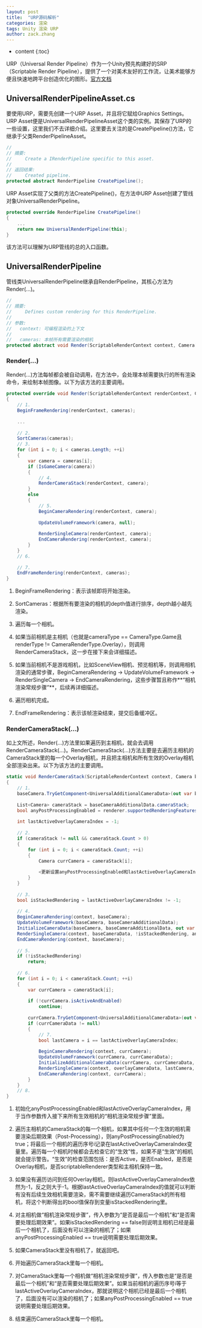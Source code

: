 ```yaml
---
layout: post
title:  "URP源码解析"
categories: 渲染
tags: Unity 渲染 URP
author: zack.zhang
---
```


* content
{:toc}

URP（Universal Render Pipeline）作为一个Unity预先构建好的SRP（Scriptable Render Pipeline），提供了一个对美术友好的工作流，让美术能够方便且快速地跨平台创造优化的图形。<a href="https://docs.unity3d.com/Packages/com.unity.render-pipelines.universal@8.1/manual/index.html">官方文档</a>

<!-- more -->

## UniversalRenderPipelineAsset.cs

要使用URP，需要先创建一个URP Asset，并且将它赋给Graphics Settings。URP Asset便是UniversalRenderPipelineAsset这个类的实例。其保存了URP的一些设置，这里我们不去详细介绍。这里要去关注的是CreatePipeline()方法，它继承于父类RenderPipelineAsset。

```csharp
//
// 摘要:
//     Create a IRenderPipeline specific to this asset.
//
// 返回结果:
//     Created pipeline.
protected abstract RenderPipeline CreatePipeline();
```

URP Asset实现了父类的方法CreatePipeline()，在方法中URP Asset创建了管线对象UniversalRenderPipeline。

```csharp
protected override RenderPipeline CreatePipeline()
{
	...
	return new UniversalRenderPipeline(this);
}
```

该方法可以理解为URP管线的总的入口函数。

## UniversalRenderPipeline

管线类UniversalRenderPipeline继承自RenderPipeline，其核心方法为Render(...)。

```csharp
//
// 摘要:
//     Defines custom rendering for this RenderPipeline.
//
// 参数:
//   context: 可编程渲染的上下文
//
//   cameras: 本帧所有需要渲染的相机
protected abstract void Render(ScriptableRenderContext context, Camera[] cameras);
```

### Render(...)

Render(...)方法每帧都会被自动调用，在方法中，会处理本帧需要执行的所有渲染命令，来绘制本帧图像。以下为该方法的主要调用。

```csharp
protected override void Render(ScriptableRenderContext renderContext, Camera[] cameras)
{
	// 1.
	BeginFrameRendering(renderContext, cameras);
	
	...
	
	// 2.
	SortCameras(cameras);
	// 3.
	for (int i = 0; i < cameras.Length; ++i)
	{
		var camera = cameras[i];
		if (IsGameCamera(camera))
		{
			// 4.
			RenderCameraStack(renderContext, camera);
		}
		else
		{
			// 5.
			BeginCameraRendering(renderContext, camera);
			
			UpdateVolumeFramework(camera, null);
			
			RenderSingleCamera(renderContext, camera);
			EndCameraRendering(renderContext, camera);
		}
	}
	// 6.
	
	// 7.
	EndFrameRendering(renderContext, cameras);
}
```

1. BeginFrameRendering：表示该帧即将开始渲染。

2. SortCameras：根据所有要渲染的相机的depth值进行排序，depth越小越先渲染。

3. 遍历每一个相机。

4. 如果当前相机是主相机（也就是cameraType == CameraType.Game且renderType != CameraRenderType.Overlay），则调用RenderCameraStack，这一步在接下来会详细描述。

5. 如果当前相机不是游戏相机，比如SceneView相机、预览相机等，则调用相机渲染的通常步骤，BeginCameraRendering → UpdateVolumeFramework → RenderSingleCamera → EndCameraRendering，这些步骤暂且称作**“相机渲染常规步骤”**，后续再详细描述。

6. 遍历相机完成。

7. EndFrameRendering：表示该帧渲染结束，提交后备缓冲区。

### RenderCameraStack(...)

如上文所述，Render(...)方法里如果遍历到主相机，就会去调用RenderCameraStack(...)。RenderCameraStack(...)方法主要是去遍历主相机的CameraStack里的每一个Overlay相机，并且把主相机和所有生效的Overlay相机全部渲染出来。以下为该方法的主要调用。

```csharp
static void RenderCameraStack(ScriptableRenderContext context, Camera baseCamera)
{
	// 1.
	baseCamera.TryGetComponent<UniversalAdditionalCameraData>(out var baseCameraAdditionalData);
	
	List<Camera> cameraStack = baseCameraAdditionalData.cameraStack;
	bool anyPostProcessingEnabled = renderer.supportedRenderingFeatures.cameraStacking;
	
	int lastActiveOverlayCameraIndex = -1;
	
	// 2.
	if (cameraStack != null && cameraStack.Count > 0)
	{
		for (int i = 0; i < cameraStack.Count; ++i)
		{
			Camera currCamera = cameraStack[i];
			
			<更新设置anyPostProcessingEnabled和lastActiveOverlayCameraIndex>...</>
		}
	}
	
	// 3.
	bool isStackedRendering = lastActiveOverlayCameraIndex != -1;
	
	// 4.
	BeginCameraRendering(context, baseCamera);
	UpdateVolumeFramework(baseCamera, baseCameraAdditionalData);
	InitializeCameraData(baseCamera, baseCameraAdditionalData, out var baseCameraData);
	RenderSingleCamera(context, baseCameraData, !isStackedRendering, anyPostProcessingEnabled);
    EndCameraRendering(context, baseCamera);
	
	// 5.
	if (!isStackedRendering)
		return;
	
	// 6.
	for (int i = 0; i < cameraStack.Count; ++i)
	{
		var currCamera = cameraStack[i];
		
		if (!currCamera.isActiveAndEnabled)
			continue;
		
		currCamera.TryGetComponent<UniversalAdditionalCameraData>(out var currCameraData);
		if (currCameraData != null)
		{
			// 7.
			bool lastCamera = i == lastActiveOverlayCameraIndex;
			
			BeginCameraRendering(context, currCamera);
			UpdateVolumeFramework(currCamera, currCameraData);
			InitializeAdditionalCameraData(currCamera, currCameraData, ref overlayCameraData);
			RenderSingleCamera(context, overlayCameraData, lastCamera, anyPostProcessingEnabled);
			EndCameraRendering(context, currCamera);
		}
	}
	// 8.
}
```

1. 初始化anyPostProcessingEnabled和lastActiveOverlayCameraIndex，用于当作参数传入接下来所有生效相机的“相机渲染常规步骤”里面。

2. 遍历主相机的CameraStack的每一个相机，如果其中任何一个生效的相机需要渲染后期效果（Post-Processing），则anyPostProcessingEnabled为true；将最后一个相机的遍历序号i记录在lastActiveOverlayCameraIndex变量里。遍历每一个相机时候都会去检查它的“生效”性，如果不是“生效”的相机就会提示警告。“生效”的检查范围包括：是否Active，是否Enabled，是否是Overlay相机，是否scriptableRenderer类型和主相机保持一致。

3. 如果没有遍历访问到任何Overlay相机，则lastActiveOverlayCameraIndex依然为-1，反之则大于-1。根据lastActiveOverlayCameraIndex的值就可以判断有没有后续生效相机需要渲染，需不需要继续遍历CameraStack的所有相机，将这个判断得出的bool值保存到变量isStackedRendering里。

4. 对主相机做“相机渲染常规步骤”，传入参数为“是否是最后一个相机”和“是否需要处理后期效果”。如果isStackedRendering == false则说明主相机已经是最后一个相机了，后面没有可以渲染的相机了；如果anyPostProcessingEnabled == true说明需要处理后期效果。

5. 如果CameraStack里没有相机了，就返回吧。

6. 开始遍历CameraStack里每一个相机。

7. 对CameraStack里每一个相机做“相机渲染常规步骤”，传入参数也是“是否是最后一个相机”和“是否需要处理后期效果”。如果当前相机的遍历序号i等于lastActiveOverlayCameraIndex，那就说明这个相机已经是最后一个相机了，后面没有可以渲染的相机了；如果anyPostProcessingEnabled == true说明需要处理后期效果。

8. 结束遍历CameraStack里每一个相机。


